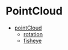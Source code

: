 # PointCloud

- [pointCloud](index.md)
  - [rotation](rotation/index.md)
  - [fisheye](fisheye/index.md)
